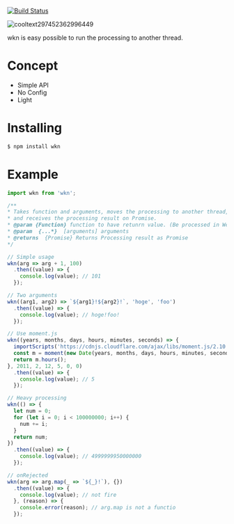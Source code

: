 
[![Build Status](https://travis-ci.org/hand-dot/wkn.svg?branch=master)](https://travis-ci.org/hand-dot/wkn)

![cooltext297452362996449](https://user-images.githubusercontent.com/24843808/45003797-faebce80-b020-11e8-95c8-021c2caf9e4f.gif)

wkn is easy possible to run the processing to another thread.
  

# Concept

* Simple API
* No Config
* Light

# Installing
```bash
$ npm install wkn
```

# Example
```javascript  
import wkn from 'wkn';

/**
* Takes function and arguments, moves the processing to another thread,
* and receives the processing result on Promise.
* @param {Function} function to have retunrn value. (Be processed in Web Worker context)
* @param  {...*}  [arguments] arguments
* @returns  {Promise} Returns Processing result as Promise
*/

// Simple usage
wkn(arg => arg + 1, 100)
  .then((value) => {
    console.log(value); // 101
  });

// Two arguments
wkn((arg1, arg2) => `${arg1}!${arg2}!`, 'hoge', 'foo')
  .then((value) => {
    console.log(value); // hoge!foo!
  });

// Use moment.js
wkn((years, months, days, hours, minutes, seconds) => {
  importScripts('https://cdnjs.cloudflare.com/ajax/libs/moment.js/2.10.6/moment.js');
  const m = moment(new Date(years, months, days, hours, minutes, seconds));
  return m.hours();
}, 2011, 2, 12, 5, 0, 0)
  .then((value) => {
    console.log(value); // 5
  });

// Heavy processing
wkn(() => {
  let num = 0;
  for (let i = 0; i < 100000000; i++) {
    num += i;
  }
  return num;
})
  .then((value) => {
    console.log(value); // 4999999950000000
  });

// onRejected
wkn(arg => arg.map(_ => `${_}!`), {})
  .then((value) => {
    console.log(value); // not fire
  }, (reason) => {
    console.error(reason); // arg.map is not a functio
  });
```
